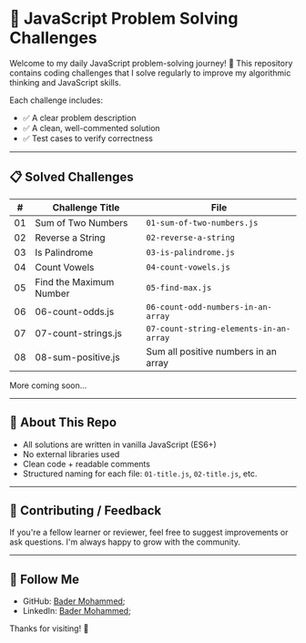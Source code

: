 # 🧠 JavaScript Problem Solving Challenges

Welcome to my daily JavaScript problem-solving journey! 🚀
This repository contains coding challenges that I solve
regularly to improve my algorithmic thinking and JavaScript skills.

Each challenge includes:

* ✅ A clear problem description
* ✅ A clean, well-commented solution
* ✅ Test cases to verify correctness

---

## 📋 Solved Challenges

| #  | Challenge Title              | File                                      |
| -- | ---------------------------- | ----------------------------------------- |
| 01 | Sum of Two Numbers           | `01-sum-of-two-numbers.js`                |
| 02 | Reverse a String             | `02-reverse-a-string`                     |
| 03 | Is Palindrome                | `03-is-palindrome.js`                     |
| 04 | Count Vowels                 | `04-count-vowels.js`                      |
| 05 | Find the Maximum Number      | `05-find-max.js`                          |
| 06 | 06-count-odds.js             | `06-count-odd-numbers-in-an-array`        |
| 07 | 07-count-strings.js          | `07-count-string-elements-in-an-array`    |
| 08  | 08-sum-positive.js          | Sum all positive numbers in an array      |

More coming soon...

---

## 📌 About This Repo

* All solutions are written in vanilla JavaScript (ES6+)
* No external libraries used
* Clean code + readable comments
* Structured naming for each file: `01-title.js`, `02-title.js`, etc.

---

## 🤝 Contributing / Feedback

If you're a fellow learner or reviewer, feel free to suggest
improvements or ask questions. I'm always happy to grow with the community.

---

## 🔗 Follow Me

* GitHub: [Bader Mohammed](https://github.com/Bader917);
* LinkedIn: [Bader Mohammed](https://www.linkedin.com/in/bader917/);

Thanks for visiting! 🙌
